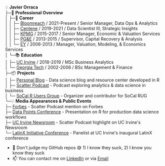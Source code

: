 💡 <b>Javier Orraca</b>  
├─🚀 <b>Professional Overview</b>  
│ ├─💼 <b>Career</b>  
│ │ ├─ <a href="https://www.bloomreach.com/">Bloomreach</a> / 2021-Present / Senior Manager, Data Ops & Analytics  
│ │ ├─ <a href="https://www.centene.com/">Centene</a> / 2019-2021 / Data Scientist III, Strategic Insights  
│ │ ├─ <a href="https://www.kpmg.us/">KPMG</a> / 2015-2017 / Senior Manager, Economic & Valuation Services  
│ │ ├─ <a href="https://www.pgecorp.com/">PG&E</a> / 2013-2015 / Supervisor, Capital Recovery & Analysis  
│ │ └─ <a href="https://www.ey.com/">EY</a> / 2006-2013 / Manager, Valuation, Modeling, & Economics Services  
│ └─📚 <b>Education</b>  
│   ├─ <a href="https://uci.edu/">UC Irvine</a> / 2018-2019 / MSc Business Analytics  
│   └─ <a href="https://www.gatech.edu/">Georgia Tech</a> / 2002-2006 / BSc Management & Finance  
├─📦 <b>Projects</b>  
│ ├─ <a href="https://www.javierorraca.com/">Personal Blog</a> - Data science blog and resource center developed in R  
│ ├─ <a href="https://soundcloud.com/scatterpodcast">Scatter Podcast</a> - Podcast exploring analytics & data science in business  
│ └─ <a href="https://github.com/socalrug/">SoCal R Users Group</a> - Organizer and contributor for SoCal RUG   
└─💡 <b>Media Appearances & Public Events</b>  
  ├─ <a href="https://forbes.com/sites/louiscolumbus/2019/04/14/how-to-get-your-data-scientist-career-started">Forbes</a> - Scatter Podcast mention on Forbes  
  ├─ <a href="https://datapoints.griddynamics.com/events/data-points-virtual-summit-healthcare-finance-06-09-2021/">Data Points Conference</a> - Presentation on R for production data science workflows   
  ├─ <a href="https://merage.uci.edu/news/2019/06/podcast-launched-by-merage-student-navigates-complex-field-of-data-analytics-and-science.html/">UC Irvine Newsroom</a> - Scatter Podcast highlight on UC Irvine's Newsroom   
  └─ <a href="https://merage.uci.edu/events/2021/10/2021-lxi-conference.html/">LatinX Initiative Conference</a> - Panelist at UC Irvine's inaugural LatinX conference   

- 🔭 Don't judge my GitHub repos 😅 1) I know they suck, 2) I know you know they suck
- 📫 You can contact me on [LinkedIn](https://www.linkedin.com/in/orraca/) or via [Email](mailto:orraca.javier@gmail.com)
